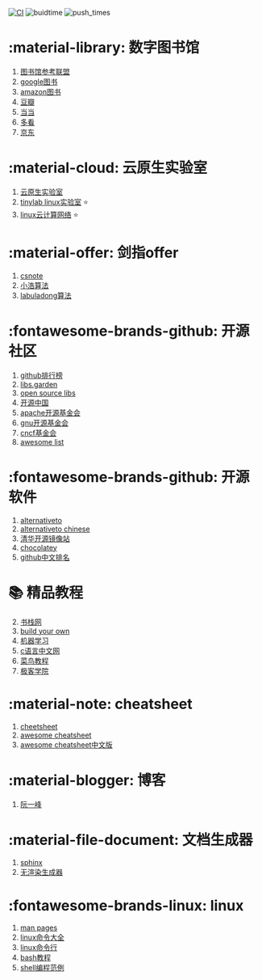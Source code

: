 
[![CI](https://github.com/yunwan1x/my-document/actions/workflows/documentation.yml/badge.svg)](https://github.com/yunwan1x/my-document/actions/workflows/documentation.yml)
![buidtime](https://img.shields.io/badge/build_time-08/20_10:00:00-519dd9.svg)
![push_times](https://img.shields.io/badge/push_times-100-orange.svg)

# :material-library: 数字图书馆
1. [图书馆参考联盟](http://www.ucdrs.superlib.net/)
2. [google图书](https://books.google.com/)
3. [amazon图书](https://www.amazon.cn/s?k=linux&dc&__mk_zh_CN=%E4%BA%9A%E9%A9%AC%E9%80%8A%E7%BD%91%E7%AB%99&qid=1603986376&ref=sr_ex_n_0)
4. [豆瓣](https://book.douban.com/)
5. [当当](http://book.dangdang.com/)
6. [多看](https://www.duokan.com/list/6-1)
7. [京东](https://channel.jd.com/1713-3287.html)

# :material-cloud: 云原生实验室
1. [云原生实验室](https://mp.weixin.qq.com/s/gL8lczips-VjZBM0cy109g)
2. [tinylab linux实验室](http://tinylab.org/) :star:
3. [linux云计算网络](https://mp.weixin.qq.com/mp/profile_ext?action=home&__biz=MzI1OTY2MzMxOQ==#wechat_redirect) :star:

# :material-offer: 剑指offer
1. [csnote](https://www.cyc2018.xyz/)
2. [小浩算法](https://github.com/geekxh/hello-algorithm)
3. [labuladong算法](https://github.com/labuladong/fucking-algorithm)

# :fontawesome-brands-github: 开源社区
1. [github排行榜](https://www.githubs.cn/top)
2. [libs.garden](https://libs.garden/)
2. [open source libs](https://opensourcelibs.com/)
3. [开源中国](https://www.oschina.net/project)
4. [apache开源基金会](https://www.apache.org/)
5. [gnu开源基金会](https://www.gnu.org/software/software.zh-cn.html)
6. [cncf基金会](https://www.cncf.io/projects/)
7. [awesome list](https://github.com/sindresorhus/awesome#programming-languages)

# :fontawesome-brands-github: 开源软件
1. [alternativeto](https://alternativeto.net/)
1. [alternativeto chinese](https://zh.altapps.net/)
1. [清华开源镜像站](https://mirrors.tuna.tsinghua.edu.cn/)
2. [chocolatey](https://chocolatey.org/)
3. [github中文排名](https://github.com/kon9chunkit/GitHub-Chinese-Top-Charts)

# :books: 精品教程
2. [书栈网](https://www.bookstack.cn/)
3. [build your own](https://github.com/danistefanovic/build-your-own-x)
1. [机器学习](https://github.com/d2l-ai/d2l-zh)
2. [c语言中文网](http://c.biancheng.net/)
3. [菜鸟教程](https://www.runoob.com/)
4. [极客学院](https://wiki.jikexueyuan.com/)

#  :material-note: cheatsheet
1. [cheetsheet](https://cheatography.com/)
2. [awesome cheatsheet](https://github.com/LeCoupa/awesome-cheatsheets)
3. [awesome cheatsheet中文版](
   https://github.com/yunwan1x/awesome-cheatsheets)

# :material-blogger: 博客
1. [阮一峰](https://www.ruanyifeng.com/blog/archives.html)

# :material-file-document: 文档生成器
1. [sphinx](https://iridescent.ink/HowToMakeDocs/Basic/intro.html)
2. [无渲染生成器](https://docsify.js.org/#/)

# :fontawesome-brands-linux:  linux
1. [man pages](https://linux.die.net/)
2. [linux命令大全](https://wangchujiang.com/linux-command/#!kw=sed)
3. [linux命令行](
https://linuxtools-rst.readthedocs.io/zh_CN/latest/base/index.html)
4. [bash教程](https://wangdoc.com/bash/intro.html)
5. [shell编程范例](https://tinylab-1.gitbook.io/shellbook/)

     
      
